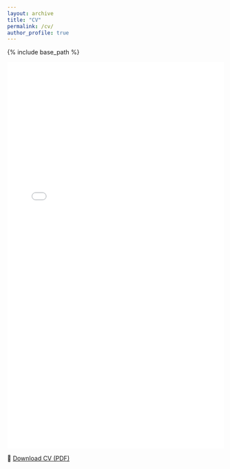 ```yaml
---
layout: archive
title: "CV"
permalink: /cv/
author_profile: true
---
```


{% include base_path %}

<iframe src="{{ base_path }}/assets/Jose_Rosa_CV.pdf#toolbar=1"
        width="100%"
        height="900px"
        style="border: none;">
</iframe>

<!-- Optional: Still include a download link just in case -->
<p>
📄 <a href="{{ base_path }}/assets/Jose_Rosa_CV.pdf" target="_blank">Download CV (PDF)</a>
</p>
